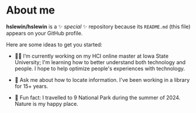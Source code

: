 # About me


**hslewin/hslewin** is a ✨ _special_ ✨ repository because its `README.md` (this file) appears on your GitHub profile.

Here are some ideas to get you started:

- 👩‍💻 I’m currently working on my HCI online master at Iowa State University; I'm learning how to better understand both technology and people. I hope to help optimize people's experiences with technology.

- 💬 Ask me about how to locate information. I've been working in a library for 15+ years.
  
- 🌄 Fun fact: I travelled to 9 National Park during the summer of 2024. Nature is my happy place.


